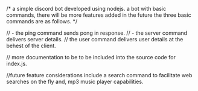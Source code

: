 /* a simple discord bot developed using nodejs. a bot with basic commands, there will be more features added in the future
the three basic commands are as follows. */

// - the ping command sends pong in response.
// - the server command delivers server details.
// the user command delivers user details at the behest of the client.



// more documentation to be to be included into the source code for index.js.


//future feature considerations include a search command to facilitate web searches on the fly and, mp3 music player capabilities.
